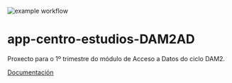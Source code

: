![example workflow](https://github.com/xoko14/app-centro-estudios-DAM2AD/actions/workflows/maven.yml/badge.svg)
# app-centro-estudios-DAM2AD
Proxecto para o 1º trimestre do módulo de Acceso a Datos do ciclo DAM2.

[Documentación](https://github.com/xoko14/app-centro-estudios-DAM2AD/wiki/)
